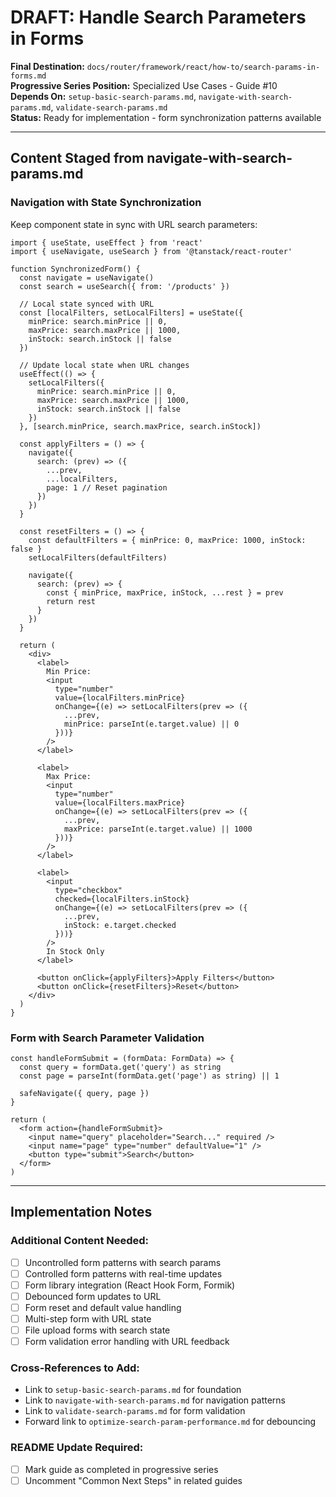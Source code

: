 # DRAFT: Handle Search Parameters in Forms

**Final Destination:** `docs/router/framework/react/how-to/search-params-in-forms.md`  
**Progressive Series Position:** Specialized Use Cases - Guide #10  
**Depends On:** `setup-basic-search-params.md`, `navigate-with-search-params.md`, `validate-search-params.md`  
**Status:** Ready for implementation - form synchronization patterns available  

---

## Content Staged from navigate-with-search-params.md

### Navigation with State Synchronization

Keep component state in sync with URL search parameters:

```tsx
import { useState, useEffect } from 'react'
import { useNavigate, useSearch } from '@tanstack/react-router'

function SynchronizedForm() {
  const navigate = useNavigate()
  const search = useSearch({ from: '/products' })
  
  // Local state synced with URL
  const [localFilters, setLocalFilters] = useState({
    minPrice: search.minPrice || 0,
    maxPrice: search.maxPrice || 1000,
    inStock: search.inStock || false
  })
  
  // Update local state when URL changes
  useEffect(() => {
    setLocalFilters({
      minPrice: search.minPrice || 0,
      maxPrice: search.maxPrice || 1000,
      inStock: search.inStock || false
    })
  }, [search.minPrice, search.maxPrice, search.inStock])
  
  const applyFilters = () => {
    navigate({
      search: (prev) => ({
        ...prev,
        ...localFilters,
        page: 1 // Reset pagination
      })
    })
  }
  
  const resetFilters = () => {
    const defaultFilters = { minPrice: 0, maxPrice: 1000, inStock: false }
    setLocalFilters(defaultFilters)
    
    navigate({
      search: (prev) => {
        const { minPrice, maxPrice, inStock, ...rest } = prev
        return rest
      }
    })
  }
  
  return (
    <div>
      <label>
        Min Price: 
        <input 
          type="number" 
          value={localFilters.minPrice}
          onChange={(e) => setLocalFilters(prev => ({
            ...prev, 
            minPrice: parseInt(e.target.value) || 0
          }))}
        />
      </label>
      
      <label>
        Max Price: 
        <input 
          type="number" 
          value={localFilters.maxPrice}
          onChange={(e) => setLocalFilters(prev => ({
            ...prev, 
            maxPrice: parseInt(e.target.value) || 1000
          }))}
        />
      </label>
      
      <label>
        <input 
          type="checkbox" 
          checked={localFilters.inStock}
          onChange={(e) => setLocalFilters(prev => ({
            ...prev, 
            inStock: e.target.checked
          }))}
        />
        In Stock Only
      </label>
      
      <button onClick={applyFilters}>Apply Filters</button>
      <button onClick={resetFilters}>Reset</button>
    </div>
  )
}
```

### Form with Search Parameter Validation

```tsx
const handleFormSubmit = (formData: FormData) => {
  const query = formData.get('query') as string
  const page = parseInt(formData.get('page') as string) || 1
  
  safeNavigate({ query, page })
}

return (
  <form action={handleFormSubmit}>
    <input name="query" placeholder="Search..." required />
    <input name="page" type="number" defaultValue="1" />
    <button type="submit">Search</button>
  </form>
)
```

---

## Implementation Notes

### Additional Content Needed:
- [ ] Uncontrolled form patterns with search params
- [ ] Controlled form patterns with real-time updates
- [ ] Form library integration (React Hook Form, Formik)
- [ ] Debounced form updates to URL
- [ ] Form reset and default value handling
- [ ] Multi-step form with URL state
- [ ] File upload forms with search state
- [ ] Form validation error handling with URL feedback

### Cross-References to Add:
- Link to `setup-basic-search-params.md` for foundation
- Link to `navigate-with-search-params.md` for navigation patterns
- Link to `validate-search-params.md` for form validation
- Forward link to `optimize-search-param-performance.md` for debouncing

### README Update Required:
- [ ] Mark guide as completed in progressive series
- [ ] Uncomment "Common Next Steps" in related guides